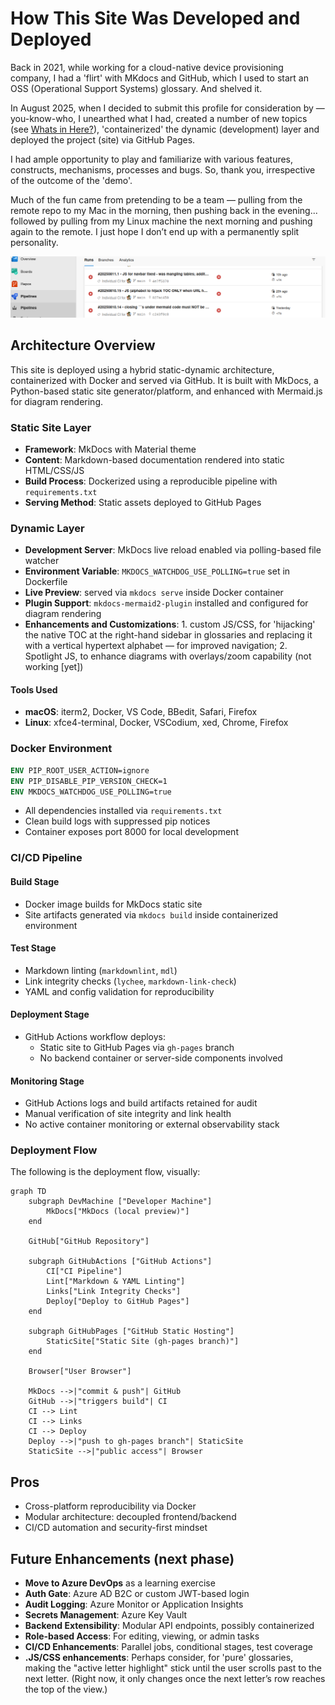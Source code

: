 # How This Site Was Developed and Deployed

Back in 2021, while working for a cloud-native device provisioning company, I had a 'flirt' with MKdocs and GitHub, which I used to start an OSS (Operational Support Systems) glossary. And shelved it.

In August 2025, when I decided to submit this profile for consideration by — you-know-who, I unearthed what I had, created a number of new topics (see [Whats in Here?](whatsinhere.md)), 'containerized' the dynamic (development) layer and deployed the project (site) via GitHub Pages.

I had ample opportunity to play and familiarize with various features, constructs, mechanisms, processes and bugs. So, thank you, irrespective of the outcome of the 'demo'.

Much of the fun came from pretending to be a team — pulling from the remote repo to my Mac in the morning, then pushing back in the evening... followed by pulling from my Linux machine the next morning and pushing again to the remote. I just hope I don’t end up with a permanently split personality.

![](img/screenshot-azure-devops.png)

## Architecture Overview

This site is deployed using a hybrid static-dynamic architecture, containerized with Docker and served via GitHub. It is built with MkDocs, a Python-based static site generator/platform, and enhanced with Mermaid.js for diagram rendering.

### Static Site Layer

- **Framework**: MkDocs with Material theme
- **Content**: Markdown-based documentation rendered into static HTML/CSS/JS
- **Build Process**: Dockerized using a reproducible pipeline with `requirements.txt`
- **Serving Method**: Static assets deployed to GitHub Pages

### Dynamic Layer

- **Development Server**: MkDocs live reload enabled via polling-based file watcher
- **Environment Variable**: `MKDOCS_WATCHDOG_USE_POLLING=true` set in Dockerfile
- **Live Preview**: served via `mkdocs serve` inside Docker container
- **Plugin Support**: `mkdocs-mermaid2-plugin` installed and configured for diagram rendering
- **Enhancements and Customizations**: 1. custom JS/CSS, for 'hijacking' the native TOC at the right-hand sidebar in glossaries and replacing it with a vertical hypertext alphabet — for improved navigation; 2. Spotlight JS, to enhance diagrams with overlays/zoom capability (not working \[yet])

#### Tools Used

- **macOS**: iterm2, Docker, VS Code, BBedit, Safari, Firefox
- **Linux**: xfce4-terminal, Docker, VSCodium, xed, Chrome, Firefox

### Docker Environment

```Dockerfile
ENV PIP_ROOT_USER_ACTION=ignore
ENV PIP_DISABLE_PIP_VERSION_CHECK=1
ENV MKDOCS_WATCHDOG_USE_POLLING=true
```

- All dependencies installed via `requirements.txt`
- Clean build logs with suppressed pip notices
- Container exposes port 8000 for local development

### CI/CD Pipeline

#### Build Stage
- Docker image builds for MkDocs static site
- Site artifacts generated via `mkdocs build` inside containerized environment

#### Test Stage
- Markdown linting (`markdownlint`, `mdl`)
- Link integrity checks (`lychee`, `markdown-link-check`)
- YAML and config validation for reproducibility

#### Deployment Stage
- GitHub Actions workflow deploys:
  - Static site to GitHub Pages via `gh-pages` branch  
  - No backend container or server-side components involved

#### Monitoring Stage
- GitHub Actions logs and build artifacts retained for audit
- Manual verification of site integrity and link health
- No active container monitoring or external observability stack

### Deployment Flow
The following is the deployment flow, visually:

```mermaid
graph TD
    subgraph DevMachine ["Developer Machine"]
        MkDocs["MkDocs (local preview)"]
    end

    GitHub["GitHub Repository"]

    subgraph GitHubActions ["GitHub Actions"]
        CI["CI Pipeline"]
        Lint["Markdown & YAML Linting"]
        Links["Link Integrity Checks"]
        Deploy["Deploy to GitHub Pages"]
    end

    subgraph GitHubPages ["GitHub Static Hosting"]
        StaticSite["Static Site (gh-pages branch)"]
    end

    Browser["User Browser"]

    MkDocs -->|"commit & push"| GitHub
    GitHub -->|"triggers build"| CI
    CI --> Lint
    CI --> Links
    CI --> Deploy
    Deploy -->|"push to gh-pages branch"| StaticSite
    StaticSite -->|"public access"| Browser
```

## Pros

- Cross-platform reproducibility via Docker
- Modular architecture: decoupled frontend/backend
- CI/CD automation and security-first mindset

## Future Enhancements (next phase)

- **Move to Azure DevOps** as a learning exercise
- **Auth Gate**: Azure AD B2C or custom JWT-based login
- **Audit Logging**: Azure Monitor or Application Insights
- **Secrets Management**: Azure Key Vault
- **Backend Extensibility**: Modular API endpoints, possibly containerized
- **Role-based Access**: For editing, viewing, or admin tasks
- **CI/CD Enhancements**: Parallel jobs, conditional stages, test coverage
- **.JS/CSS enhancements**: Perhaps consider, for 'pure' glossaries, making the "active letter highlight" stick until the user scrolls past to the next letter. (Right now, it only changes once the next letter’s row reaches the top of the view.)
